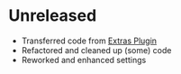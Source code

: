 # Unreleased

* Transferred code from [Extras Plugin](https://github.com/wsydney76/extras)
* Refactored and cleaned up (some) code
* Reworked and enhanced settings